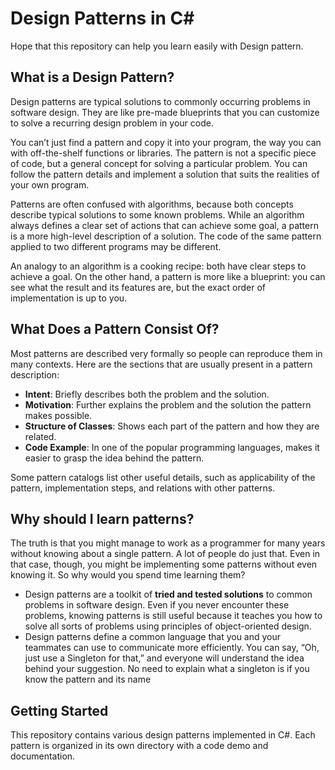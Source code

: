 # Design Patterns in C#
Hope that this repository can help you learn easily with Design pattern.

## What is a Design Pattern?

Design patterns are typical solutions to commonly occurring problems in software design. They are like pre-made blueprints that you can customize to solve a recurring design problem in your code.

You can’t just find a pattern and copy it into your program, the way you can with off-the-shelf functions or libraries. The pattern is not a specific piece of code, but a general concept for solving a particular problem. You can follow the pattern details and implement a solution that suits the realities of your own program.

Patterns are often confused with algorithms, because both concepts describe typical solutions to some known problems. While an algorithm always defines a clear set of actions that can achieve some goal, a pattern is a more high-level description of a solution. The code of the same pattern applied to two different programs may be different.

An analogy to an algorithm is a cooking recipe: both have clear steps to achieve a goal. On the other hand, a pattern is more like a blueprint: you can see what the result and its features are, but the exact order of implementation is up to you.

## What Does a Pattern Consist Of?

Most patterns are described very formally so people can reproduce them in many contexts. Here are the sections that are usually present in a pattern description:

- **Intent**: Briefly describes both the problem and the solution.
- **Motivation**: Further explains the problem and the solution the pattern makes possible.
- **Structure of Classes**: Shows each part of the pattern and how they are related.
- **Code Example**: In one of the popular programming languages, makes it easier to grasp the idea behind the pattern.

Some pattern catalogs list other useful details, such as applicability of the pattern, implementation steps, and relations with other patterns.

## Why should I learn patterns?
The truth is that you might manage to work as a programmer for many years without knowing about a single pattern. A lot of people do just that. Even in that case, though, you might be implementing some patterns without even knowing it. So why would you spend time learning them?

- Design patterns are a toolkit of **tried and tested solutions** to common problems in software design. Even if you never encounter these problems, knowing patterns is still useful because it teaches you how to solve all sorts of problems using principles of object-oriented design.
- Design patterns define a common language that you and your teammates can use to communicate more efficiently. You can say, “Oh, just use a Singleton for that,” and everyone will understand the idea behind your suggestion. No need to explain what a singleton is if you know the pattern and its name


## Getting Started

This repository contains various design patterns implemented in C#. Each pattern is organized in its own directory with a code demo and documentation.
